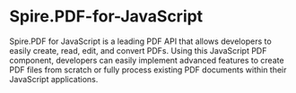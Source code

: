 # Spire.PDF-for-JavaScript
Spire.PDF for JavaScript is a leading PDF API that allows developers to easily create, read, edit, and convert PDFs. Using this JavaScript PDF component, developers can easily implement advanced features to create PDF files from scratch or fully process existing PDF documents within their JavaScript applications.
